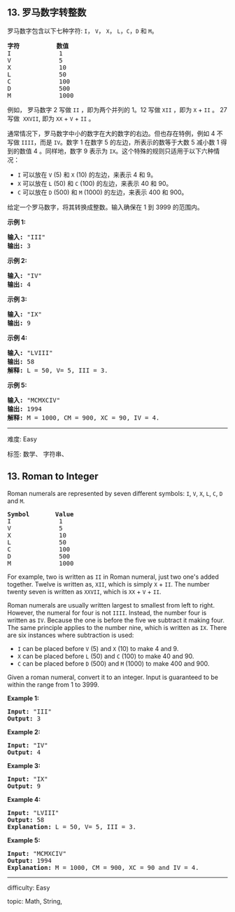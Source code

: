 <h2>13. 罗马数字转整数</h2><p>罗马数字包含以下七种字符:&nbsp;<code>I</code>，&nbsp;<code>V</code>，&nbsp;<code>X</code>，&nbsp;<code>L</code>，<code>C</code>，<code>D</code>&nbsp;和&nbsp;<code>M</code>。</p>

<pre><strong>字符</strong>          <strong>数值</strong>
I             1
V             5
X             10
L             50
C             100
D             500
M             1000</pre>

<p>例如， 罗马数字 2 写做&nbsp;<code>II</code>&nbsp;，即为两个并列的 1。12 写做&nbsp;<code>XII</code>&nbsp;，即为&nbsp;<code>X</code>&nbsp;+&nbsp;<code>II</code>&nbsp;。 27 写做&nbsp;&nbsp;<code>XXVII</code>, 即为&nbsp;<code>XX</code>&nbsp;+&nbsp;<code>V</code>&nbsp;+&nbsp;<code>II</code>&nbsp;。</p>

<p>通常情况下，罗马数字中小的数字在大的数字的右边。但也存在特例，例如 4 不写做&nbsp;<code>IIII</code>，而是&nbsp;<code>IV</code>。数字 1 在数字 5 的左边，所表示的数等于大数 5 减小数 1 得到的数值 4 。同样地，数字 9 表示为&nbsp;<code>IX</code>。这个特殊的规则只适用于以下六种情况：</p>

<ul>
	<li><code>I</code>&nbsp;可以放在&nbsp;<code>V</code>&nbsp;(5) 和&nbsp;<code>X</code>&nbsp;(10) 的左边，来表示 4 和 9。</li>
	<li><code>X</code>&nbsp;可以放在&nbsp;<code>L</code>&nbsp;(50) 和&nbsp;<code>C</code>&nbsp;(100) 的左边，来表示 40 和&nbsp;90。&nbsp;</li>
	<li><code>C</code>&nbsp;可以放在&nbsp;<code>D</code>&nbsp;(500) 和&nbsp;<code>M</code>&nbsp;(1000) 的左边，来表示&nbsp;400 和&nbsp;900。</li>
</ul>

<p>给定一个罗马数字，将其转换成整数。输入确保在 1&nbsp;到 3999 的范围内。</p>

<p><strong>示例&nbsp;1:</strong></p>

<pre><strong>输入:</strong>&nbsp;&quot;III&quot;
<strong>输出:</strong> 3</pre>

<p><strong>示例&nbsp;2:</strong></p>

<pre><strong>输入:</strong>&nbsp;&quot;IV&quot;
<strong>输出:</strong> 4</pre>

<p><strong>示例&nbsp;3:</strong></p>

<pre><strong>输入:</strong>&nbsp;&quot;IX&quot;
<strong>输出:</strong> 9</pre>

<p><strong>示例&nbsp;4:</strong></p>

<pre><strong>输入:</strong>&nbsp;&quot;LVIII&quot;
<strong>输出:</strong> 58
<strong>解释:</strong> L = 50, V= 5, III = 3.
</pre>

<p><strong>示例&nbsp;5:</strong></p>

<pre><strong>输入:</strong>&nbsp;&quot;MCMXCIV&quot;
<strong>输出:</strong> 1994
<strong>解释:</strong> M = 1000, CM = 900, XC = 90, IV = 4.</pre>

------

 难度: Easy

 标签: 数学、 字符串、 

<h2>13. Roman to Integer</h2><p>Roman numerals are represented by seven different symbols:&nbsp;<code>I</code>, <code>V</code>, <code>X</code>, <code>L</code>, <code>C</code>, <code>D</code> and <code>M</code>.</p>

<pre>
<strong>Symbol</strong>       <strong>Value</strong>
I             1
V             5
X             10
L             50
C             100
D             500
M             1000</pre>

<p>For example,&nbsp;two is written as <code>II</code>&nbsp;in Roman numeral, just two one&#39;s added together. Twelve is written as, <code>XII</code>, which is simply <code>X</code> + <code>II</code>. The number twenty seven is written as <code>XXVII</code>, which is <code>XX</code> + <code>V</code> + <code>II</code>.</p>

<p>Roman numerals are usually written largest to smallest from left to right. However, the numeral for four is not <code>IIII</code>. Instead, the number four is written as <code>IV</code>. Because the one is before the five we subtract it making four. The same principle applies to the number nine, which is written as <code>IX</code>. There are six instances where subtraction is used:</p>

<ul>
	<li><code>I</code> can be placed before <code>V</code> (5) and <code>X</code> (10) to make 4 and 9.&nbsp;</li>
	<li><code>X</code> can be placed before <code>L</code> (50) and <code>C</code> (100) to make 40 and 90.&nbsp;</li>
	<li><code>C</code> can be placed before <code>D</code> (500) and <code>M</code> (1000) to make 400 and 900.</li>
</ul>

<p>Given a roman numeral, convert it to an integer. Input is guaranteed to be within the range from 1 to 3999.</p>

<p><strong>Example 1:</strong></p>

<pre>
<strong>Input:</strong>&nbsp;&quot;III&quot;
<strong>Output:</strong> 3</pre>

<p><strong>Example 2:</strong></p>

<pre>
<strong>Input:</strong>&nbsp;&quot;IV&quot;
<strong>Output:</strong> 4</pre>

<p><strong>Example 3:</strong></p>

<pre>
<strong>Input:</strong>&nbsp;&quot;IX&quot;
<strong>Output:</strong> 9</pre>

<p><strong>Example 4:</strong></p>

<pre>
<strong>Input:</strong>&nbsp;&quot;LVIII&quot;
<strong>Output:</strong> 58
<strong>Explanation:</strong> L = 50, V= 5, III = 3.
</pre>

<p><strong>Example 5:</strong></p>

<pre>
<strong>Input:</strong>&nbsp;&quot;MCMXCIV&quot;
<strong>Output:</strong> 1994
<strong>Explanation:</strong> M = 1000, CM = 900, XC = 90 and IV = 4.</pre>

------

 difficulty: Easy

 topic: Math, String, 


